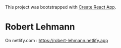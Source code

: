 
This project was bootstrapped with [Create React App](https://github.com/facebook/create-react-app).

# Robert Lehmann
On netlify.com :   https://robert-lehmann.netlify.app


